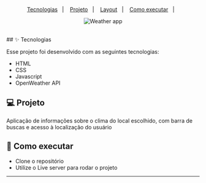 <p align="center">
  <a href="#-tecnologias">Tecnologias</a>&nbsp;&nbsp;&nbsp;|&nbsp;&nbsp;&nbsp;
  <a href="#-projeto">Projeto</a>&nbsp;&nbsp;&nbsp;|&nbsp;&nbsp;&nbsp;
  <a href="#-layout">Layout</a>&nbsp;&nbsp;&nbsp;|&nbsp;&nbsp;&nbsp;
  <a href="#-como-executar">Como executar</a>&nbsp;&nbsp;&nbsp;|&nbsp;&nbsp;&nbsp;
</p>
<p align="center">
  <img alt="Weather app" src="https://user-images.githubusercontent.com/76459023/202335972-a5e01ea1-e1c5-4a24-9212-07607045dfd3.png">
</p>
  




<br>
## ✨ Tecnologias

Esse projeto foi desenvolvido com as seguintes tecnologias:

- HTML
- CSS
- Javascript
- OpenWeather API


## 💻 Projeto

Aplicação de informações sobre o clima do local escolhido, com barra de buscas e acesso à localização do usuário


## 🚀 Como executar

- Clone o repositório
- Utilize o Live server para rodar o projeto

---
